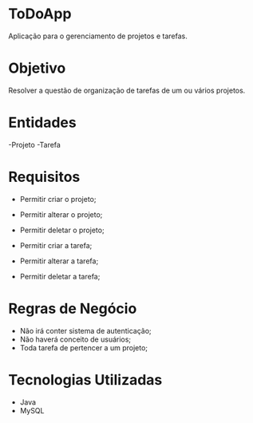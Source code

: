 # ToDoApp
 Aplicação para o gerenciamento de projetos e tarefas.


# Objetivo
 Resolver a questão de organização de tarefas de um ou vários projetos.
 
# Entidades
 -Projeto
 -Tarefa
 
# Requisitos
  - Permitir criar o projeto;
  - Permitir alterar o projeto;
  - Permitir deletar o projeto;
  
  - Permitir criar a tarefa;
  - Permitir alterar a tarefa;
  - Permitir deletar a tarefa;

# Regras de Negócio
  - Não irá conter sistema de autenticação;
  - Não haverá conceito de usuários;
  - Toda tarefa de pertencer a um projeto;

# Tecnologias Utilizadas
  - Java
  - MySQL

